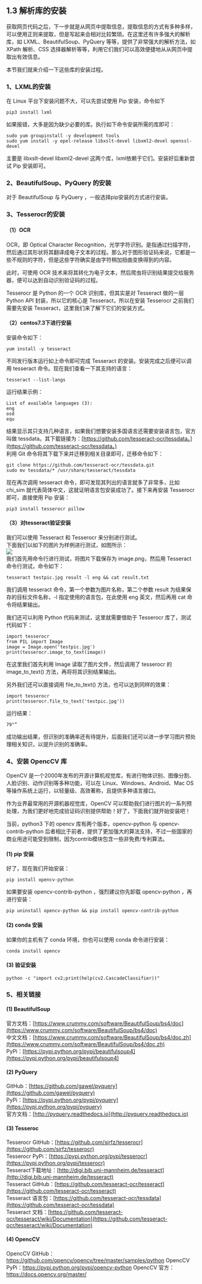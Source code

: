 ## 1.3 解析库的安装

获取网页代码之后，下一步就是从网页中提取信息，提取信息的方式有多种多样，可以使用正则来提取，但是写起来会相对比较繁琐。在这里还有许多强大的解析库，如 LXML、BeautifulSoup、PyQuery 等等，提供了非常强大的解析方法，如 XPath 解析、CSS 选择器解析等等，利用它们我们可以高效便捷地从从网页中提取出有效信息。

本节我们就来介绍一下这些库的安装过程。

### 1、LXML的安装
在 Linux 平台下安装问题不大，可以先尝试使用 Pip 安装，命令如下

`pip3 install lxml`

如果报错，大多是因为缺少必要的库。执行如下命令安装所需的库即可：

```
sudo yum groupinstall -y development tools
sudo yum install -y epel-release libxslt-devel libxml2-devel openssl-devel
```

主要是 libxslt-devel libxml2-devel 这两个库，lxml依赖于它们。安装好后重新尝试 Pip 安装即可。

### 2、BeautifulSoup、PyQuery 的安装
对于 BeautifulSoup 与 PyQuery ，一般选择pip安装的方式进行安装。

### 3、Tesserocr的安装
#### （1）OCR
OCR，即 Optical Character Recognition，光学字符识别。是指通过扫描字符，然后通过其形状将其翻译成电子文本的过程。那么对于图形验证码来说，它都是一些不规则的字符，但是这些字符确实是由字符稍加扭曲变换得到的内容。

此时，可使用 OCR 技术来将其转化为电子文本，然后爬虫将识别结果提交给服务器，便可以达到自动识别验证码的过程。

Tesserocr 是 Python 的一个 OCR 识别库，但其实是对 Tesseract 做的一层 Python API 封装，所以它的核心是 Tesseract，所以在安装 Tesserocr 之前我们需要先安装 Tesseract，这里我们来了解下它们的安装方式。

#### （2）centos7.3下进行安装
安装命令如下：

`yum install -y tesseract`

不同发行版本运行如上命令即可完成 Tesseract 的安装。安装完成之后便可以调用 tesseract 命令。现在我们查看一下其支持的语言：

`tesseract --list-langs`

运行结果示例：

```
List of available languages (3):
eng
osd
equ
```

结果显示其只支持几种语言，如果我们想要安装多国语言还需要安装语言包，官方叫做 tessdata。其下载链接为：[https://github.com/tesseract-ocr/tessdata。](https://github.com/tesseract-ocr/tessdata。)  
利用 Git 命令将其下载下来并迁移到相关目录即可，迁移命令如下：

```
git clone https://github.com/tesseract-ocr/tessdata.git
sudo mv tessdata/* /usr/share/tesseract/tessdata
```

现在再次调用 tesseract 命令，即可发现其列出的语言就多了非常多，比如 chi\_sim 就代表简体中文，这就证明语言包安装成功了。接下来再安装 Tesserocr 即可，直接使用 Pip 安装：

`pip3 install tesserocr pillow`

#### （3）对tesseract验证安装
我们可以使用 Tesseract 和 Tesserocr 来分别进行测试。  
下面我们以如下的图片为样例进行测试，如图所示：  
![](https://pic2.zhimg.com/v2-cc6a4ae2d91aefe336570341748d5f99_b.jpg)  
我们首先用命令行进行测试，将图片下载保存为 image.png，然后用 Tesseract 命令行测试，命令如下：

`tesseract testpic.jpg result -l eng && cat result.txt`

我们调用 tesseract 命令，第一个参数为图片名称，第二个参数 result 为结果保存的目标文件名称，-l 指定使用的语言包，在此使用 eng 英文，然后再用 cat 命令将结果输出。

我们还可以利用 Python 代码来测试，这里就需要借助于 Tesserocr 库了，测试代码如下：

```
import tesserocr
from PIL import Image
image = Image.open('testpic.jpg')
print(tesserocr.image_to_text(image))
```

在这里我们首先利用 Image 读取了图片文件，然后调用了 tesserocr 的 image\_to\_text\(\) 方法，再将将其识别结果输出。

另外我们还可以直接调用 file\_to\_text\(\) 方法，也可以达到同样的效果：

```
import tesserocr
print(tesserocr.file_to_text('testpic.jpg'))
```

运行结果：

`79"”`

成功输出结果，但识别的准确率还有待提升，后面我们还可以进一步学习图片预处理相关知识，以提升识别的准确率。

### 4、安装 OpencCV 库
OpenCV 是一个2000年发布的开源计算机视觉库，有进行物体识别、图像分割、人脸识别、动作识别等多种功能，可以在 Linux、Windows、Android、Mac OS等操作系统上运行，以轻量级、高效著称，且提供多种语言接口。

作为业界最常用的开源机器视觉库，OpenCV 可以帮助我们进行图片的一系列预处理，为我们更好地完成验证码识别提供帮助！好了，下面我们就开始安装吧！

当前，python3 下的 opencv 库有两个版本，opencv-python 与 opencv-contrib-python 后者相比于前者，提供了更加强大的算法支持，不过一些国家的商业用途可能受到限制，因为contrib模块包含一些非免费/专利算法。

#### (1) pip 安装
好了，现在我们开始安装：

`pip install opencv-python`

如果要安装 opencv-contrib-python ，强烈建议你先卸载 opencv-python ，再进行安装：

`pip uninstall opencv-python && pip install opencv-contrib-python`

#### (2) conda 安装
如果你的主机有了 conda 环境，你也可以使用 conda 命令进行安装：

`conda install opencv`

#### (3) 验证安装

`python -c "import cv2;print(help(cv2.CascadeClassifier))"`

### 5、相关链接
#### (1) BeautifulSoup
官方文档：[https://www.crummy.com/software/BeautifulSoup/bs4/doc](https://www.crummy.com/software/BeautifulSoup/bs4/doc)  
中文文档：[https://www.crummy.com/software/BeautifulSoup/bs4/doc.zh](https://www.crummy.com/software/BeautifulSoup/bs4/doc.zh)  
PyPi：[https://pypi.python.org/pypi/beautifulsoup4](https://pypi.python.org/pypi/beautifulsoup4)

#### (2) PyQuery
GitHub：[https://github.com/gawel/pyquery](https://github.com/gawel/pyquery)  
PyPi：[https://pypi.python.org/pypi/pyquery](https://pypi.python.org/pypi/pyquery)  
官方文档：[http://pyquery.readthedocs.io](http://pyquery.readthedocs.io)

#### (3) Tesseroc
Tesserocr GitHub：[https://github.com/sirfz/tesserocr](https://github.com/sirfz/tesserocr)  
Tesserocr PyPi：[https://pypi.python.org/pypi/tesserocr](https://pypi.python.org/pypi/tesserocr)  
Tesseract下载地址：[http://digi.bib.uni-mannheim.de/tesseract](http://digi.bib.uni-mannheim.de/tesseract)  
Tesseract GitHub：[https://github.com/tesseract-ocr/tesseract](https://github.com/tesseract-ocr/tesseract)  
Tesseract 语言包：[https://github.com/tesseract-ocr/tessdata](https://github.com/tesseract-ocr/tessdata)  
Tesseract 文档：[https://github.com/tesseract-ocr/tesseract/wiki/Documentation](https://github.com/tesseract-ocr/tesseract/wiki/Documentation)

#### (4) OpencCV
OpencCV GitHub：https://github.com/opencv/opencv/tree/master/samples/python
OpencCV PyPi：https://pypi.python.org/pypi/opencv-python
OpencCV 官方：https://docs.opencv.org/master/